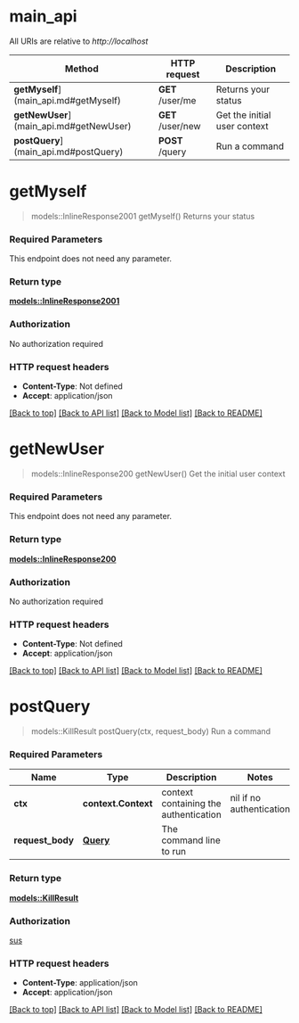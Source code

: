 # main_api

All URIs are relative to *http://localhost*

Method | HTTP request | Description
------------- | ------------- | -------------
**getMyself**](main_api.md#getMyself) | **GET** /user/me | Returns your status
**getNewUser**](main_api.md#getNewUser) | **GET** /user/new | Get the initial user context
**postQuery**](main_api.md#postQuery) | **POST** /query | Run a command


# **getMyself**
> models::InlineResponse2001 getMyself()
Returns your status

### Required Parameters
This endpoint does not need any parameter.

### Return type

[**models::InlineResponse2001**](inline_response_200_1.md)

### Authorization

No authorization required

### HTTP request headers

 - **Content-Type**: Not defined
 - **Accept**: application/json

[[Back to top]](#) [[Back to API list]](../README.md#documentation-for-api-endpoints) [[Back to Model list]](../README.md#documentation-for-models) [[Back to README]](../README.md)

# **getNewUser**
> models::InlineResponse200 getNewUser()
Get the initial user context

### Required Parameters
This endpoint does not need any parameter.

### Return type

[**models::InlineResponse200**](inline_response_200.md)

### Authorization

No authorization required

### HTTP request headers

 - **Content-Type**: Not defined
 - **Accept**: application/json

[[Back to top]](#) [[Back to API list]](../README.md#documentation-for-api-endpoints) [[Back to Model list]](../README.md#documentation-for-models) [[Back to README]](../README.md)

# **postQuery**
> models::KillResult postQuery(ctx, request_body)
Run a command

### Required Parameters

Name | Type | Description  | Notes
------------- | ------------- | ------------- | -------------
 **ctx** | **context.Context** | context containing the authentication | nil if no authentication
  **request_body** | [**Query**](Query.md)| The command line to run | 

### Return type

[**models::KillResult**](KillResult.md)

### Authorization

[sus](../README.md#sus)

### HTTP request headers

 - **Content-Type**: application/json
 - **Accept**: application/json

[[Back to top]](#) [[Back to API list]](../README.md#documentation-for-api-endpoints) [[Back to Model list]](../README.md#documentation-for-models) [[Back to README]](../README.md)

